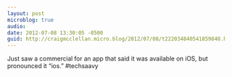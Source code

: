 ```yaml
---
layout: post
microblog: true
audio: 
date: 2012-07-08 13:30:05 -0500
guid: http://craigmcclellan.micro.blog/2012/07/08/t222034840541859840.html
---
```

Just saw a commercial for an app that said it was available on iOS, but pronounced it “ios.” #techsaavy
